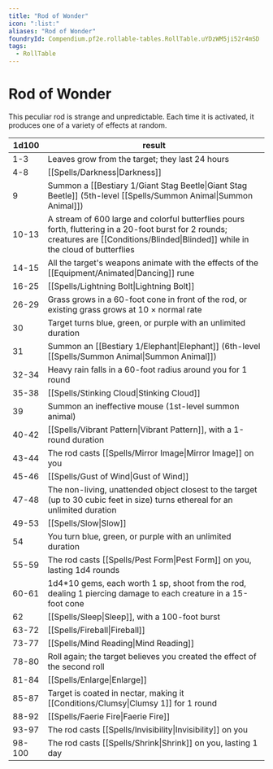 ```yaml
---
title: "Rod of Wonder"
icon: ":list:"
aliases: "Rod of Wonder"
foundryId: Compendium.pf2e.rollable-tables.RollTable.uYDzWM5ji52r4mSD
tags:
  - RollTable
---
```


# Rod of Wonder
This peculiar rod is strange and unpredictable. Each time it is activated, it produces one of a variety of effects at random.

| 1d100 | result |
|------|--------|
| 1-3 | Leaves grow from the target; they last 24 hours |
| 4-8 | [[Spells/Darkness\|Darkness]] |
| 9 | Summon a [[Bestiary 1/Giant Stag Beetle\|Giant Stag Beetle]] (5th-level [[Spells/Summon Animal\|Summon Animal]]) |
| 10-13 | A stream of 600 large and colorful butterflies pours forth, fluttering in a 20-foot burst for 2 rounds; creatures are [[Conditions/Blinded\|Blinded]] while in the cloud of butterflies |
| 14-15 | All the target's weapons animate with the effects of the [[Equipment/Animated\|Dancing]] rune |
| 16-25 | [[Spells/Lightning Bolt\|Lightning Bolt]] |
| 26-29 | Grass grows in a 60-foot cone in front of the rod, or existing grass grows at 10 × normal rate |
| 30 | Target turns blue, green, or purple with an unlimited duration |
| 31 | Summon an [[Bestiary 1/Elephant\|Elephant]] (6th-level [[Spells/Summon Animal\|Summon Animal]]) |
| 32-34 | Heavy rain falls in a 60-foot radius around you for 1 round |
| 35-38 | [[Spells/Stinking Cloud\|Stinking Cloud]] |
| 39 | Summon an ineffective mouse (1st-level summon animal) |
| 40-42 | [[Spells/Vibrant Pattern\|Vibrant Pattern]], with a 1-round duration |
| 43-44 | The rod casts [[Spells/Mirror Image\|Mirror Image]] on you |
| 45-46 | [[Spells/Gust of Wind\|Gust of Wind]] |
| 47-48 | The non-living, unattended object closest to the target (up to 30 cubic feet in size) turns ethereal for an unlimited duration |
| 49-53 | [[Spells/Slow\|Slow]] |
| 54 | You turn blue, green, or purple with an unlimited duration |
| 55-59 | The rod casts [[Spells/Pest Form\|Pest Form]] on you, lasting 1d4 rounds |
| 60-61 | 1d4\*10 gems, each worth 1 sp, shoot from the rod, dealing 1 piercing damage to each creature in a 15-foot cone |
| 62 | [[Spells/Sleep\|Sleep]], with a 100-foot burst |
| 63-72 | [[Spells/Fireball\|Fireball]] |
| 73-77 | [[Spells/Mind Reading\|Mind Reading]] |
| 78-80 | Roll again; the target believes you created the effect of the second roll |
| 81-84 | [[Spells/Enlarge\|Enlarge]] |
| 85-87 | Target is coated in nectar, making it [[Conditions/Clumsy\|Clumsy 1]] for 1 round |
| 88-92 | [[Spells/Faerie Fire\|Faerie Fire]] |
| 93-97 | The rod casts [[Spells/Invisibility\|Invisibility]] on you |
| 98-100 | The rod casts [[Spells/Shrink\|Shrink]] on you, lasting 1 day |
